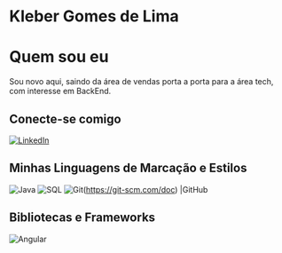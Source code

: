 # Kleber Gomes de Lima

# Quem sou eu
Sou novo aqui, saindo da área de vendas porta a porta para a área tech, com interesse em BackEnd. 

## Conecte-se comigo
[![LinkedIn](https://img.shields.io/badge/LinkedIn-000?style=for-the-badge&logo=linkedin&logoColor=0E76A8)](https://www.linkedin.com/in/kleber-gomes-171bb31a9)


## Minhas Linguagens de Marcação e Estilos


![Java](https://img.shields.io/badge/Java-000?style=for-the-badge&logo=java)
![SQL](https://img.shields.io/badge/SQL-orange)
![Git](https://img.shields.io/badge/Git-000?style=for-the-badge&logo=git&logoColor=E94D5F)(https://git-scm.com/doc)
|GitHub

## Bibliotecas e Frameworks
![Angular](https://img.shields.io/badge/Angular-000?style=for-the-badge&logo=angular&logoColor=C3002F)
